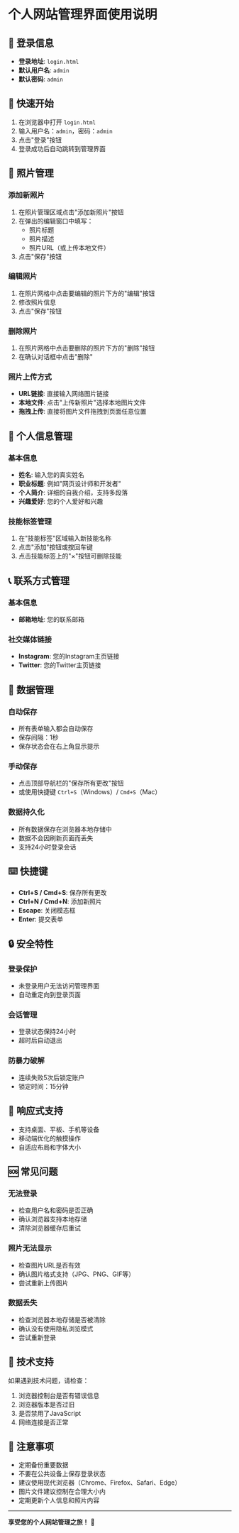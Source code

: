 # 个人网站管理界面使用说明

## 🔐 登录信息

- **登录地址**: `login.html`
- **默认用户名**: `admin`
- **默认密码**: `admin`

## 🚀 快速开始

1. 在浏览器中打开 `login.html`
2. 输入用户名：`admin`，密码：`admin`
3. 点击"登录"按钮
4. 登录成功后自动跳转到管理界面

## 📸 照片管理

### 添加新照片
1. 在照片管理区域点击"添加新照片"按钮
2. 在弹出的编辑窗口中填写：
   - 照片标题
   - 照片描述
   - 照片URL（或上传本地文件）
3. 点击"保存"按钮

### 编辑照片
1. 在照片网格中点击要编辑的照片下方的"编辑"按钮
2. 修改照片信息
3. 点击"保存"按钮

### 删除照片
1. 在照片网格中点击要删除的照片下方的"删除"按钮
2. 在确认对话框中点击"删除"

### 照片上传方式
- **URL链接**: 直接输入网络图片链接
- **本地文件**: 点击"上传新照片"选择本地图片文件
- **拖拽上传**: 直接将图片文件拖拽到页面任意位置

## 👤 个人信息管理

### 基本信息
- **姓名**: 输入您的真实姓名
- **职业标题**: 例如"网页设计师和开发者"
- **个人简介**: 详细的自我介绍，支持多段落
- **兴趣爱好**: 您的个人爱好和兴趣

### 技能标签管理
1. 在"技能标签"区域输入新技能名称
2. 点击"添加"按钮或按回车键
3. 点击技能标签上的"×"按钮可删除技能

## 📞 联系方式管理

### 基本信息
- **邮箱地址**: 您的联系邮箱

### 社交媒体链接
- **Instagram**: 您的Instagram主页链接
- **Twitter**: 您的Twitter主页链接

## 💾 数据管理

### 自动保存
- 所有表单输入都会自动保存
- 保存间隔：1秒
- 保存状态会在右上角显示提示

### 手动保存
- 点击顶部导航栏的"保存所有更改"按钮
- 或使用快捷键 `Ctrl+S`（Windows）/ `Cmd+S`（Mac）

### 数据持久化
- 所有数据保存在浏览器本地存储中
- 数据不会因刷新页面而丢失
- 支持24小时登录会话

## ⌨️ 快捷键

- **Ctrl+S / Cmd+S**: 保存所有更改
- **Ctrl+N / Cmd+N**: 添加新照片
- **Escape**: 关闭模态框
- **Enter**: 提交表单

## 🔒 安全特性

### 登录保护
- 未登录用户无法访问管理界面
- 自动重定向到登录页面

### 会话管理
- 登录状态保持24小时
- 超时后自动退出

### 防暴力破解
- 连续失败5次后锁定账户
- 锁定时间：15分钟

## 📱 响应式支持

- 支持桌面、平板、手机等设备
- 移动端优化的触摸操作
- 自适应布局和字体大小

## 🆘 常见问题

### 无法登录
- 检查用户名和密码是否正确
- 确认浏览器支持本地存储
- 清除浏览器缓存后重试

### 照片无法显示
- 检查图片URL是否有效
- 确认图片格式支持（JPG、PNG、GIF等）
- 尝试重新上传图片

### 数据丢失
- 检查浏览器本地存储是否被清除
- 确认没有使用隐私浏览模式
- 尝试重新登录

## 🔧 技术支持

如果遇到技术问题，请检查：
1. 浏览器控制台是否有错误信息
2. 浏览器版本是否过旧
3. 是否禁用了JavaScript
4. 网络连接是否正常

## 📝 注意事项

- 定期备份重要数据
- 不要在公共设备上保存登录状态
- 建议使用现代浏览器（Chrome、Firefox、Safari、Edge）
- 图片文件建议控制在合理大小内
- 定期更新个人信息和照片内容

---

**享受您的个人网站管理之旅！** 🎉
